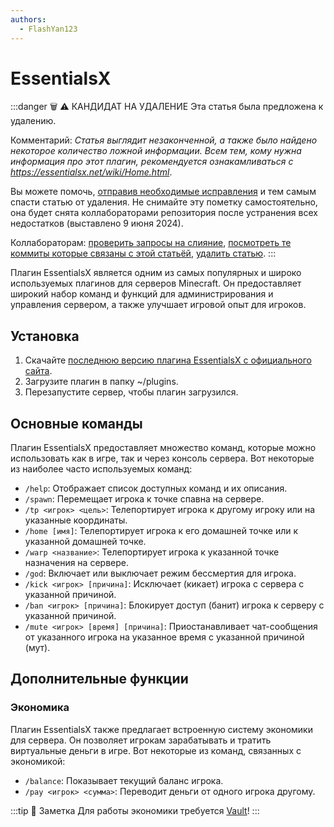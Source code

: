 ```yaml
---
authors:
  - FlashYan123
---
```


# EssentialsX

:::danger :wastebasket: :warning: КАНДИДАТ НА УДАЛЕНИЕ
Эта статья была предложена к удалению.

Комментарий: *Статья выглядит незаконченной, а также было найдено некоторое количество ложной информации. Всем тем, кому нужна информация про этот плагин, рекомендуется ознакамливаться с https://essentialsx.net/wiki/Home.html*.

Вы можете помочь, [отправив необходимые исправления](https://github.com/play2go/wiki/blob/main/src/minecraft/plugins/essentials.md) и тем самым спасти статью от удаления. Не снимайте эту пометку самостоятельно, она будет снята коллабораторами репозитория после устранения всех недостатков (выставлено 9 июня 2024).

Коллабораторам: [проверить запросы на слияние](https://github.com/play2go/wiki/pulls), [посмотреть те коммиты которые связаны с этой статьёй](https://github.com/play2go/wiki/commits/main/src/minecraft/plugins/essentials.md), [удалить статью](https://github.com/play2go/wiki/delete/main/src/minecraft/plugins/essentials.md).
:::

Плагин EssentialsX является одним из самых популярных и широко используемых плагинов для серверов Minecraft. Он предоставляет широкий набор команд и функций для администрирования и управления сервером, а также улучшает игровой опыт для игроков.

## Установка

1. Скачайте [последнюю версию плагина EssentialsX с официального сайта](https://essentialsx.net/downloads.html).
2. Загрузите плагин в папку ~/plugins.
3. Перезапустите сервер, чтобы плагин загрузился.

## Основные команды

Плагин EssentialsX предоставляет множество команд, которые можно использовать как в игре, так и через консоль сервера. Вот некоторые из наиболее часто используемых команд:

- `/help`: Отображает список доступных команд и их описания.
- `/spawn`: Перемещает игрока к точке спавна на сервере.
- `/tp <игрок> <цель>`: Телепортирует игрока к другому игроку или на указанные координаты.
- `/home [имя]`: Телепортирует игрока к его домашней точке или к указанной домашней точке.
- `/warp <название>`: Телепортирует игрока к указанной точке назначения на сервере.
- `/god`: Включает или выключает режим бессмертия для игрока.
- `/kick <игрок> [причина]`: Исключает (кикает) игрока с сервера с указанной причиной.
- `/ban <игрок> [причина]`: Блокирует доступ (банит) игрока к серверу с указанной причиной.
- `/mute <игрок> [время] [причина]`: Приостанавливает чат-сообщения от указанного игрока на указанное время с указанной причиной (мут).

## Дополнительные функции

### Экономика

Плагин EssentialsX также предлагает встроенную систему экономики для сервера. Он позволяет игрокам зарабатывать и тратить виртуальные деньги в игре. Вот некоторые из команд, связанных с экономикой:

- `/balance`: Показывает текущий баланс игрока.
- `/pay <игрок> <сумма>`: Переводит деньги от одного игрока другому.

:::tip 📌 Заметка
Для работы экономики требуется [Vault](https://www.spigotmc.org/resources/vault.34315/)!
:::